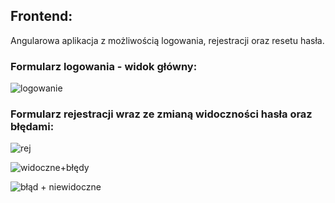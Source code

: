 
## Frontend: 
Angularowa aplikacja z możliwością logowania, rejestracji oraz resetu hasła.

### Formularz logowania - widok główny:

![logowanie](https://github.com/arozynek/authorization-form-recruitment-task/assets/93772565/60d42e6a-3b86-4e8a-960c-8a5a9b398e37)


### Formularz rejestracji wraz ze zmianą widoczności hasła oraz błędami: 

![rej](https://github.com/arozynek/authorization-form-recruitment-task/assets/93772565/5ef0bb9f-40cc-432d-9921-84cce10cda2b)


![widoczne+błędy](https://github.com/arozynek/authorization-form-recruitment-task/assets/93772565/e97ad693-7ada-421d-8034-8cd6de9a9d69)


![błąd + niewidoczne](https://github.com/arozynek/authorization-form-recruitment-task/assets/93772565/0e700eb6-43ee-4cd9-a5b1-22228f9481fd)
